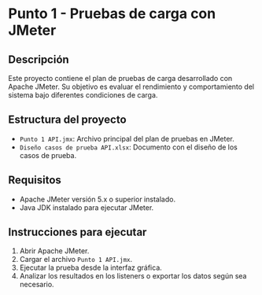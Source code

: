 # Punto 1 - Pruebas de carga con JMeter

## Descripción
Este proyecto contiene el plan de pruebas de carga desarrollado con Apache JMeter. Su objetivo es evaluar el rendimiento y comportamiento del sistema bajo diferentes condiciones de carga.

## Estructura del proyecto
- `Punto 1 API.jmx`: Archivo principal del plan de pruebas en JMeter.
- `Diseño casos de prueba API.xlsx`: Documento con el diseño de los casos de prueba.

## Requisitos
- Apache JMeter versión 5.x o superior instalado.
- Java JDK instalado para ejecutar JMeter.

## Instrucciones para ejecutar
1. Abrir Apache JMeter.
2. Cargar el archivo `Punto 1 API.jmx`.
3. Ejecutar la prueba desde la interfaz gráfica.
5. Analizar los resultados en los listeners o exportar los datos según sea necesario.